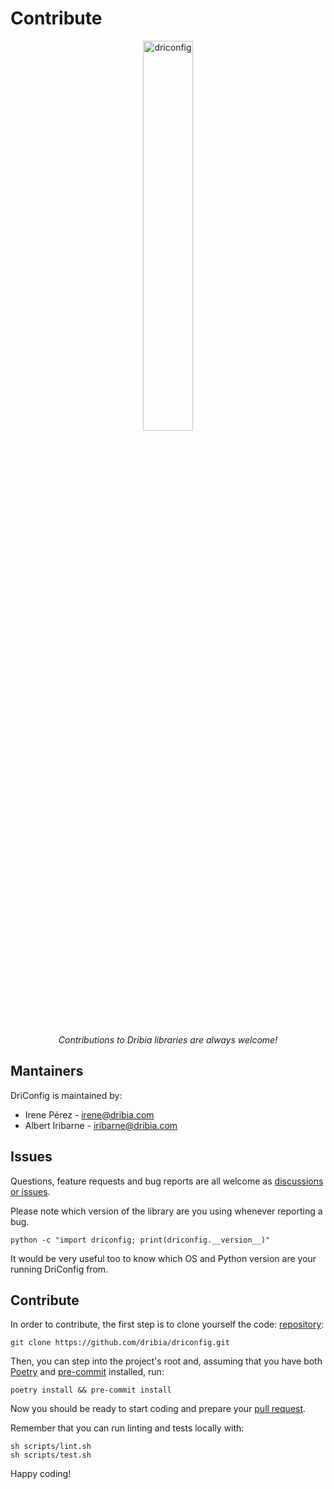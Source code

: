 # Contribute

<p style="text-align: center; padding-bottom: 1rem;">
    <a href="https://dribia.github.io/driconfig">
        <img
            src="../img/logo_dribia_blau_cropped.png"
            alt="driconfig"
            style="display: block; margin-left: auto; margin-right: auto; width: 40%;"
        >
    </a>
</p>

<p style="text-align: center;">
    <em>Contributions to Dribia libraries are always welcome!</em>
</p>

## Mantainers
DriConfig is maintained by:

* Irene Pérez - <irene@dribia.com>
* Albert Iribarne - <iribarne@dribia.com>

## Issues
Questions, feature requests and bug reports are all welcome as [discussions or issues](https://github.com/dribia/driconfig/issues).

Please note which version of the library are you using whenever reporting a bug.
```shell
python -c "import driconfig; print(driconfig.__version__)"
```

It would be very useful too to know which OS and Python version are your running DriConfig from.

## Contribute
In order to contribute, the first step is to clone yourself the code:
[repository](https://github.com/dribia/driconfig):
```shell
git clone https://github.com/dribia/driconfig.git
```
Then, you can step into the project's root and, assuming that you have both [Poetry](https://python-poetry.org/) and
[pre-commit](https://pre-commit.com/) installed, run:
```shell
poetry install && pre-commit install
```

Now you should be ready to start coding and prepare your [pull request](https://github.com/dribia/driconfig/pulls).

Remember that you can run linting and tests locally with:

```shell
sh scripts/lint.sh
sh scripts/test.sh
```

Happy coding!

